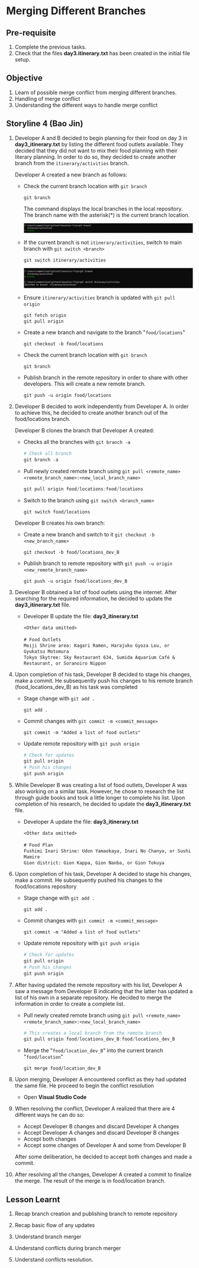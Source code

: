 # Merging Different Branches

## Pre-requisite
1. Complete the previous tasks.
2. Check that the files **day3.itinerary.txt** has been created in the initial file setup.

## Objective
1. Learn of possible merge conflict from merging different branches.
2. Handling of merge conflict
3. Understanding the different ways to handle merge conflict


## Storyline 4 (Bao Jin)
1. Developer A and B decided to begin planning for their food on day 3 in **day3_itinerary.txt** by listing the different food outlets available. They decided that they did not want to mix their food planning with their literary planning. In order to do so, they decided to create another branch from the `itinerary/activities` branch.

    Developer A created a new branch as follows:
    - Check the current branch location with `git branch`
        ```
        git branch
        ```
        The command displays the local branches in the local repository. The branch name with the asterisk(*) is the current branch location.

        ![git branch main](../images/command_git_branch_2branch_master.png)

    - If the current branch is not `itinerary/activities`, switch to main branch with `git switch <branch>`
        ```
        git switch itinerary/activities
        ```

        ![git branch main](../images/command_switch_2branch_itinerary.png)
    - Ensure `itinerary/activities` branch is updated with `git pull origin`
        ```
        git fetch origin
        git pull origin
        ```
    - Create a new branch and navigate to the branch "`food/locations`"
        ```
        git checkout -b food/locations
        ```
    - Check the current branch location with `git branch`
        ```
        git branch
        ```
    - Publish branch in the remote repository in order to share with other developers. This will create a new remote branch.
        ```
        git push -u origin food/locations
        ```

2. Developer B decided to work independently from Developer A. In order to achieve this, he decided to create another branch out of the food/locations branch.

    Developer B clones the branch that Developer A created:
    - Checks all the branches with `git branch -a`
        ```ps1
        # Check all branch
        git branch -a
        ```
    - Pull newly created remote branch using `git pull <remote_name>  <remote_branch_name>:<new_local_branch_name>`
        ```ps1
        git pull origin food/locations:food/locations
        ```
    - Switch to the branch using `git switch <branch_name>`
        ```
        git switch food/locations
        ```
    
    Developer B creates his own branch:
    - Create a new branch and switch to it `git checkout -b <new_branch_name>`
        ```
        git checkout -b food/locations_dev_B
        ```
    - Publish branch to remote repository with `git push -u origin <new_remote_branch_name>`
        ```
        git push -u origin food/locations_dev_B
        ```

3. Developer B obtained a list of food outlets using the internet. After searching for the required information, he decided to update the **day3_itinerary.txt** file.

    - Developer B update the file: **day3_itinerary.txt**
        ```
        <Other data omitted> 

        # Food Outlets
        Meiji Shrine area: Kagari Ramen, Harajuku Gyoza Lou, or Gyukatsu Motomura
        Tokyo Skytree: Sky Restaurant 634, Sumida Aquarium Café & Restaurant, or Soranoiro Nippon            
        ```

4. Upon completion of his task, Developer B decided to stage his changes, make a commit. He subsequently push his changes to his remote branch (food_locations_dev_B) as his task was completed

    - Stage change with `git add .`
        ```
        git add .
        ```
    - Commit changes with `git commit -m <commit_message>`
        ```
        git commit -m "Added a list of food outlets"
        ```
    - Update remote repository with `git push origin`
        ```ps1
        # Check for updates
        git pull origin
        # Push his changes
        git push origin
        ```

5. While Developer B was creating a list of food outlets, Developer A was also working on a similar task. However, he chose to research the list through guide books and took a little longer to complete his list. Upon completion of his research, he decided to update the **day3_itinerary.txt** file.

    - Developer A update the file: **day3_itinerary.txt**
        ```
        <Other data omitted> 

        # Food Plan
        Fushimi Inari Shrine: Udon Yamaokaya, Inari No Chanya, or Sushi Mamire
        Gion district: Gion Kappa, Gion Nanba, or Gion Tokuya 
        ```

6. Upon completion of his task, Developer A decided to stage his changes, make a commit. He subsequently pushed his changes to the food/locations repository

    - Stage change with `git add .`
        ```
        git add .
        ```
    - Commit changes with `git commit -m <commit_message>`
        ```
        git commit -m "Added a list of food outlets"
        ```
    - Update remote repository with `git push origin`
        ```ps1
        # Check for updates
        git pull origin
        # Push his changes
        git push origin
        ```

7. After having updated the remote repository with his list, Developer A saw a message from Developer B indicating that the latter has updated a list of his own in a separate repository. He decided to merge the information in order to create a complete list.

    - Pull newly created remote branch using `git pull <remote_name>  <remote_branch_name>:<new_local_branch_name>`
        ```ps1
        # This creates a local branch from the remote branch
        git pull origin food/locations_dev_B:food/locations_dev_B
        ```
    - Merge the "`food/location_dev_B`" into the current branch "`food/location`"
        ```
        git merge food/location_dev_B
        ```

8. Upon merging, Developer A encountered conflict as they had updated the same file. He proceed to begin the conflict resolution 
    - Open **Visual Studio Code**


9. When resolving the conflict, Developer A realized that there are 4 different ways he can do so:
    - Accept Developer B changes and discard Developer A changes
    - Accept Developer A changes and discard Developer B changes
    - Accept both changes
    - Accept some changes of Developer A and some from Developer B

    After some deliberation, he decided to accept both changes and made a commit.

10. After resolving all the changes, Developer A created a commit to finalize the merge. The result of the merge is in food/location branch.


## Lesson Learnt
1. Recap branch creation and publishing branch to remote repository

2. Recap basic flow of any updates

3. Understand branch merger

4. Understand conflicts during branch merger

5. Understand conflicts resolution.